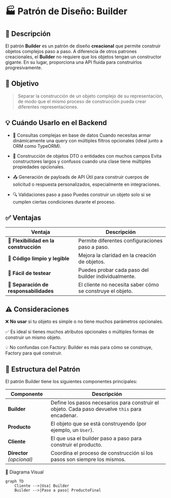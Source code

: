 # 🏭 Patrón de Diseño: Builder

## 📖 Descripción

El patrón **Builder** es un patrón de diseño **creacional** que permite construir objetos complejos paso a paso. A diferencia de otros patrones creacionales, el **Builder** no requiere que los objetos tengan un constructor gigante. En su lugar, proporciona una API fluida para construirlos progresivamente.

## 🎯 Objetivo

> Separar la construcción de un objeto complejo de su representación, de modo que el mismo proceso de construcción pueda crear diferentes representaciones.

## 💡 Cuándo Usarlo en el Backend

- 📄 Consultas complejas en base de datos
Cuando necesitas armar dinámicamente una query con múltiples filtros opcionales (ideal junto a ORM como TypeORM).

- 🛒 Construcción de objetos DTO o entidades con muchos campos
Evita constructores largos y confusos cuando una clase tiene múltiples propiedades opcionales.

- 📤 Generación de payloads de API
Útil para construir cuerpos de solicitud o respuesta personalizados, especialmente en integraciones.

- 🔍 Validaciones paso a paso
Puedes construir un objeto solo si se cumplen ciertas condiciones durante el proceso.

## ✅ Ventajas

| Ventaja              | Descripción |
|----------------------|-------------|
| 🔄 **Flexibilidad en la construcción** | Permite diferentes configuraciones paso a paso. |
| 🧼 **Código limpio y legible** | Mejora la claridad en la creación de objetos.
| 🧪 **Fácil de testear** | Puedes probar cada paso del builder individualmente. |
| 🧩 **Separación de responsabilidades** | El cliente no necesita saber cómo se construye el objeto. |

## ⚠️ Consideraciones

❌ **No usar**  si tu objeto es simple o no tiene muchos parámetros opcionales.

✅ Es ideal si tienes muchos atributos opcionales o múltiples formas de construir un mismo objeto.

💡 No confundas con Factory: Builder es más para cómo se construye, Factory para qué construir.

## 🧱 Estructura del Patrón
El patrón Builder tiene los siguientes componentes principales:

| Componente                | Descripción                                                                                     |
| ------------------------- | ----------------------------------------------------------------------------------------------- |
| **Builder**               | Define los pasos necesarios para construir el objeto. Cada paso devuelve `this` para encadenar. |
| **Producto**              | El objeto que se está construyendo (por ejemplo, un `User`).                                    |
| **Cliente**               | El que usa el builder paso a paso para construir el producto.                                   |
| **Director** *(opcional)* | Coordina el proceso de construcción si los pasos son siempre los mismos.                        |

🧩 Diagrama Visual
```mermaid
graph TD
    Cliente -->|Usa| Builder
    Builder -->|Paso a paso| ProductoFinal

